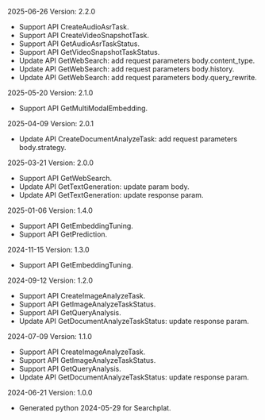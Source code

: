 2025-06-26 Version: 2.2.0
- Support API CreateAudioAsrTask.
- Support API CreateVideoSnapshotTask.
- Support API GetAudioAsrTaskStatus.
- Support API GetVideoSnapshotTaskStatus.
- Update API GetWebSearch: add request parameters body.content_type.
- Update API GetWebSearch: add request parameters body.history.
- Update API GetWebSearch: add request parameters body.query_rewrite.


2025-05-20 Version: 2.1.0
- Support API GetMultiModalEmbedding.


2025-04-09 Version: 2.0.1
- Update API CreateDocumentAnalyzeTask: add request parameters body.strategy.


2025-03-21 Version: 2.0.0
- Support API GetWebSearch.
- Update API GetTextGeneration: update param body.
- Update API GetTextGeneration: update response param.


2025-01-06 Version: 1.4.0
- Support API GetEmbeddingTuning.
- Support API GetPrediction.


2024-11-15 Version: 1.3.0
- Support API GetEmbeddingTuning.


2024-09-12 Version: 1.2.0
- Support API CreateImageAnalyzeTask.
- Support API GetImageAnalyzeTaskStatus.
- Support API GetQueryAnalysis.
- Update API GetDocumentAnalyzeTaskStatus: update response param.


2024-07-09 Version: 1.1.0
- Support API CreateImageAnalyzeTask.
- Support API GetImageAnalyzeTaskStatus.
- Support API GetQueryAnalysis.
- Update API GetDocumentAnalyzeTaskStatus: update response param.


2024-06-21 Version: 1.0.0
- Generated python 2024-05-29 for Searchplat.

